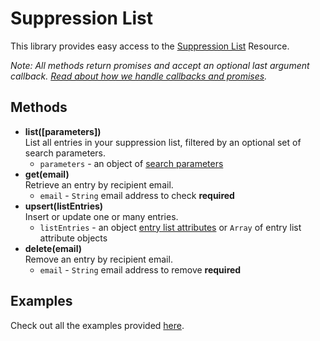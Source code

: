 # Suppression List

This library provides easy access to the [Suppression List](https://developers.sparkpost.com/api/suppression-list) Resource.

*Note: All methods return promises and accept an optional last argument callback. [Read about how we handle callbacks and promises](/docs/async.md).*

## Methods
* **list([parameters])**<br />
  List all entries in your suppression list, filtered by an optional set of search parameters.
    * `parameters` - an object of [search parameters](https://developers.sparkpost.com/api/suppression-list#suppression-list-search-get)
* **get(email)**<br />
  Retrieve an entry by recipient email.
    * `email` - `String` email address to check **required**
* **upsert(listEntries)**<br />
  Insert or update one or many entries.
    * `listEntries` - an object [entry list attributes](https://developers.sparkpost.com/api/suppression-list#header-list-entry-attributes) or `Array` of entry list attribute objects
* **delete(email)**<br />
  Remove an entry by recipient email.
    * `email` - `String` email address to remove **required**

## Examples

Check out all the examples provided [here](/examples/suppressionList).

